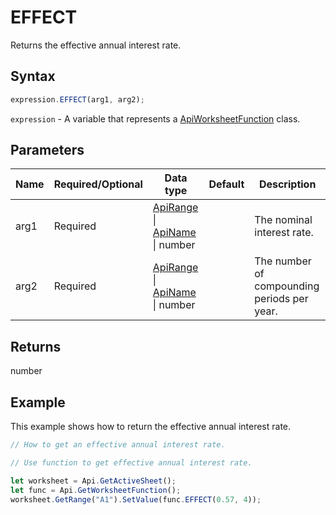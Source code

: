 # EFFECT

Returns the effective annual interest rate.

## Syntax

```javascript
expression.EFFECT(arg1, arg2);
```

`expression` - A variable that represents a [ApiWorksheetFunction](../ApiWorksheetFunction.md) class.

## Parameters

| **Name** | **Required/Optional** | **Data type** | **Default** | **Description** |
| ------------- | ------------- | ------------- | ------------- | ------------- |
| arg1 | Required | [ApiRange](../../ApiRange/ApiRange.md) \| [ApiName](../../ApiName/ApiName.md) \| number |  | The nominal interest rate. |
| arg2 | Required | [ApiRange](../../ApiRange/ApiRange.md) \| [ApiName](../../ApiName/ApiName.md) \| number |  | The number of compounding periods per year. |

## Returns

number

## Example

This example shows how to return the effective annual interest rate.

```javascript editor-xlsx
// How to get an effective annual interest rate.

// Use function to get effective annual interest rate.

let worksheet = Api.GetActiveSheet();
let func = Api.GetWorksheetFunction();
worksheet.GetRange("A1").SetValue(func.EFFECT(0.57, 4));
```
